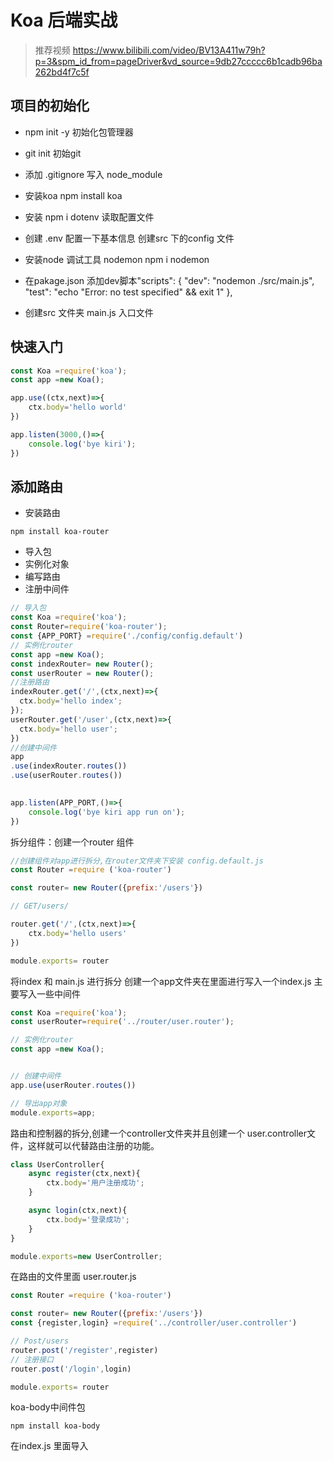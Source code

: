 # Koa 后端实战
> 推荐视频 https://www.bilibili.com/video/BV13A411w79h?p=3&spm_id_from=pageDriver&vd_source=9db27ccccc6b1cadb96ba262bd4f7c5f
## 项目的初始化
*  npm init -y 初始化包管理器
*  git init 初始git 
*  添加 .gitignore 写入 node_module 
* 安装koa    npm install koa
* 安装 npm i  dotenv  读取配置文件
* 创建 .env 配置一下基本信息 创建src 下的config 文件

* 安装node 调试工具 nodemon  npm i nodemon
* 在pakage.json 添加dev脚本"scripts": {
    "dev": "nodemon ./src/main.js",
    "test": "echo \"Error: no test specified\" && exit 1"
  },
* 创建src 文件夹 main.js 入口文件
## 快速入门
```js
const Koa =require('koa');
const app =new Koa();

app.use((ctx,next)=>{
    ctx.body='hello world'
})

app.listen(3000,()=>{
    console.log('bye kiri');
})
```
## 添加路由
* 安装路由
```
npm install koa-router
```
* 导入包
* 实例化对象
* 编写路由
* 注册中间件
```js
// 导入包
const Koa =require('koa');
const Router=require('koa-router');
const {APP_PORT} =require('./config/config.default')
// 实例化router
const app =new Koa();
const indexRouter= new Router();
const userRouter = new Router();
//注册路由
indexRouter.get('/',(ctx,next)=>{
  ctx.body='hello index';
});
userRouter.get('/user',(ctx,next)=>{
  ctx.body='hello user';
})
//创建中间件
app
.use(indexRouter.routes())
.use(userRouter.routes())
   

app.listen(APP_PORT,()=>{
    console.log('bye kiri app run on');
})
```
拆分组件：创建一个router 组件
```js
//创建组件对app进行拆分,在router文件夹下安装 config.default.js
const Router =require ('koa-router')

const router= new Router({prefix:'/users'})

// GET/users/

router.get('/',(ctx,next)=>{
    ctx.body='hello users'
})

module.exports= router

```

将index 和 main.js 进行拆分
创建一个app文件夹在里面进行写入一个index.js 主要写入一些中间件
```js
const Koa =require('koa');
const userRouter=require('../router/user.router');

// 实例化router
const app =new Koa();


// 创建中间件
app.use(userRouter.routes())

// 导出app对象
module.exports=app;

```
路由和控制器的拆分,创建一个controller文件夹并且创建一个 user.controller文件，这样就可以代替路由注册的功能。
```js
class UserController{
    async register(ctx,next){
        ctx.body='用户注册成功';
    }

    async login(ctx,next){
        ctx.body='登录成功';
    }
}

module.exports=new UserController;

```
在路由的文件里面 user.router.js
```js
const Router =require ('koa-router')

const router= new Router({prefix:'/users'})
const {register,login} =require('../controller/user.controller')

// Post/users
router.post('/register',register)
// 注册接口
router.post('/login',login)

module.exports= router
```
koa-body中间件包
```
npm install koa-body
```
在index.js 里面导入